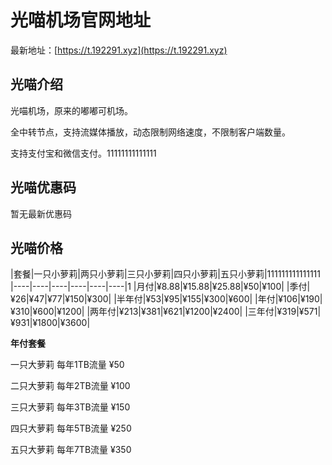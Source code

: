 # 光喵机场官网地址

最新地址：[https://t.192291.xyz](https://t.192291.xyz)

## 光喵介绍

光喵机场，原来的嘟嘟可机场。

全中转节点，支持流媒体播放，动态限制网络速度，不限制客户端数量。

支持支付宝和微信支付。11111111111111

## 光喵优惠码

暂无最新优惠码

## 光喵价格

|套餐|一只小萝莉|两只小萝莉|三只小萝莉|四只小萝莉|五只小萝莉|111111111111111
|----|----|----|----|----|----|1
|月付|¥8.88|¥15.88|¥25.88|¥50|¥100|
|季付|¥26|¥47|¥77|¥150|¥300|
|半年付|¥53|¥95|¥155|¥300|¥600|
|年付|¥106|¥190|¥310|¥600|¥1200|
|两年付|¥213|¥381|¥621|¥1200|¥2400|
|三年付|¥319|¥571|¥931|¥1800|¥3600|

**年付套餐**

一只大萝莉 每年1TB流量 ¥50

二只大萝莉 每年2TB流量 ¥100

三只大萝莉 每年3TB流量 ¥150

四只大萝莉 每年5TB流量 ¥250

五只大萝莉 每年7TB流量 ¥350

